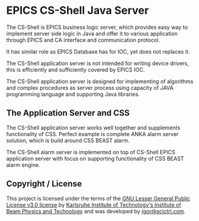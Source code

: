 # EPICS CS-Shell Java Server

The CS-Shell is EPICS business logic server, which provides easy way to implement server side logic in Java and offer it to various application through EPICS and CA interface and communication protocol. 

It has similar role as EPICS Database has for IOC, yet does not replaces it. 

The CS-Shell application server is not intended for writing device drivers, this is efficiently and sufficiently covered by EPICS IOC. 

The CS-Shell application server is designed for implementing of algorithms and complex procedures as server process using capacity of JAVA programming language and supporting Java libraries.

## The Application Server and CSS

The CS-Shell application server works well together and supplements functionality of CSS. Perfect example is complete ANKA alarm server solution, which is build around CSS BEAST alarm.

The CS-Shell alarm server is implemented on top of CS-Shell EPICS application server with focus on supporting functionality of CSS BEAST alarm engine.

## Copyright / License

This project is licensed under the terms of the [GNU Lesser General Public License v3.0 license](LICENSE) by 
[Karlsruhe Institute of Technology's Institute of Beam Physics and Technology](https://www.ibpt.kit.edu/) 
and was developed by [igor@scictrl.com](http://scictrl.org).
